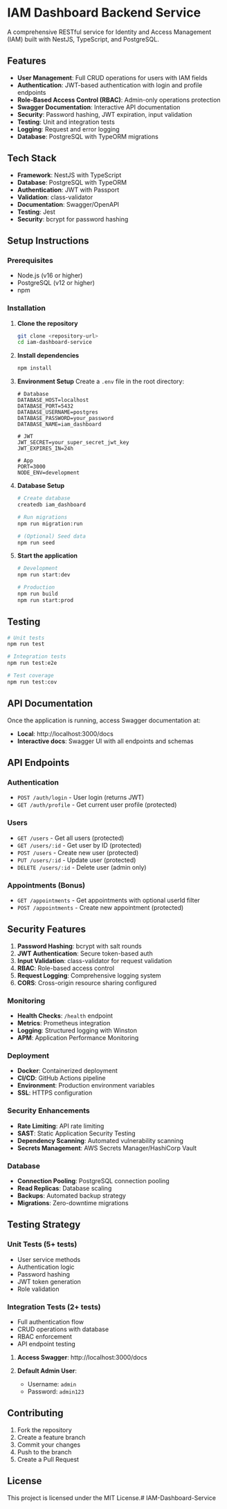# IAM Dashboard Backend Service

A comprehensive RESTful service for Identity and Access Management (IAM) built with NestJS, TypeScript, and PostgreSQL.

## Features

- **User Management**: Full CRUD operations for users with IAM fields
- **Authentication**: JWT-based authentication with login and profile endpoints
- **Role-Based Access Control (RBAC)**: Admin-only operations protection
- **Swagger Documentation**: Interactive API documentation
- **Security**: Password hashing, JWT expiration, input validation
- **Testing**: Unit and integration tests
- **Logging**: Request and error logging
- **Database**: PostgreSQL with TypeORM migrations

## Tech Stack

- **Framework**: NestJS with TypeScript
- **Database**: PostgreSQL with TypeORM
- **Authentication**: JWT with Passport
- **Validation**: class-validator
- **Documentation**: Swagger/OpenAPI
- **Testing**: Jest
- **Security**: bcrypt for password hashing


## Setup Instructions

### Prerequisites
- Node.js (v16 or higher)
- PostgreSQL (v12 or higher)
- npm

### Installation

1. **Clone the repository**
   ```bash
   git clone <repository-url>
   cd iam-dashboard-service
   ```

2. **Install dependencies**
   ```bash
   npm install
   ```

3. **Environment Setup**
   Create a `.env` file in the root directory:
   ```env
   # Database
   DATABASE_HOST=localhost
   DATABASE_PORT=5432
   DATABASE_USERNAME=postgres
   DATABASE_PASSWORD=your_password
   DATABASE_NAME=iam_dashboard
   
   # JWT
   JWT_SECRET=your_super_secret_jwt_key
   JWT_EXPIRES_IN=24h
   
   # App
   PORT=3000
   NODE_ENV=development
   ```

4. **Database Setup**
   ```bash
   # Create database
   createdb iam_dashboard
   
   # Run migrations
   npm run migration:run
   
   # (Optional) Seed data
   npm run seed
   ```

5. **Start the application**
   ```bash
   # Development
   npm run start:dev
   
   # Production
   npm run build
   npm run start:prod
   ```

## Testing

```bash
# Unit tests
npm run test

# Integration tests
npm run test:e2e

# Test coverage
npm run test:cov
```

## API Documentation

Once the application is running, access Swagger documentation at:
- **Local**: http://localhost:3000/docs
- **Interactive docs**: Swagger UI with all endpoints and schemas

## API Endpoints

### Authentication
- `POST /auth/login` - User login (returns JWT)
- `GET /auth/profile` - Get current user profile (protected)

### Users
- `GET /users` - Get all users (protected)
- `GET /users/:id` - Get user by ID (protected)
- `POST /users` - Create new user (protected)
- `PUT /users/:id` - Update user (protected)
- `DELETE /users/:id` - Delete user (admin only)

### Appointments (Bonus)
- `GET /appointments` - Get appointments with optional userId filter
- `POST /appointments` - Create new appointment (protected)

## Security Features

1. **Password Hashing**: bcrypt with salt rounds
2. **JWT Authentication**: Secure token-based auth
3. **Input Validation**: class-validator for request validation
4. **RBAC**: Role-based access control
5. **Request Logging**: Comprehensive logging system
6. **CORS**: Cross-origin resource sharing configured

### Monitoring
- **Health Checks**: `/health` endpoint
- **Metrics**: Prometheus integration
- **Logging**: Structured logging with Winston
- **APM**: Application Performance Monitoring

### Deployment
- **Docker**: Containerized deployment
- **CI/CD**: GitHub Actions pipeline
- **Environment**: Production environment variables
- **SSL**: HTTPS configuration

### Security Enhancements
- **Rate Limiting**: API rate limiting
- **SAST**: Static Application Security Testing
- **Dependency Scanning**: Automated vulnerability scanning
- **Secrets Management**: AWS Secrets Manager/HashiCorp Vault

### Database
- **Connection Pooling**: PostgreSQL connection pooling
- **Read Replicas**: Database scaling
- **Backups**: Automated backup strategy
- **Migrations**: Zero-downtime migrations

## Testing Strategy

### Unit Tests (5+ tests)
- User service methods
- Authentication logic
- Password hashing
- JWT token generation
- Role validation

### Integration Tests (2+ tests)
- Full authentication flow
- CRUD operations with database
- RBAC enforcement
- API endpoint testing

1. **Access Swagger**: http://localhost:3000/docs

2. **Default Admin User**:
    - Username: `admin`
    - Password: `admin123`

## Contributing

1. Fork the repository
2. Create a feature branch
3. Commit your changes
4. Push to the branch
5. Create a Pull Request

## License

This project is licensed under the MIT License.# IAM-Dashboard-Service
